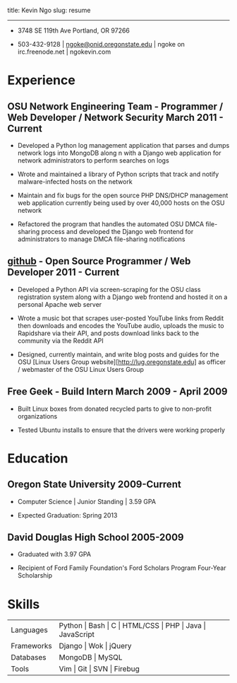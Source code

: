 title: Kevin Ngo
slug: resume

--- 

- 3748 SE 119th Ave Portland, OR 97266

- 503-432-9128 | ngoke@onid.oregonstate.edu | ngoke on irc.freenode.net |
ngokevin.com

Experience
==========

OSU Network Engineering Team - Programmer / Web Developer / Network Security      March 2011 - Current
------------------------------------------------------------------------------------------------------
- Developed a Python log management application that parses and dumps network
  logs into MongoDB along n with a Django web application for network
administrators to perform searches on logs

- Wrote and maintained a library of Python scripts that track and notify
  malware-infected hosts on the network

- Maintain and fix bugs for the open source PHP DNS/DHCP management web
  application currently being used by over 40,000 hosts on the OSU network

- Refactored the program that handles the automated OSU DMCA file-sharing
  process and developed the Django web frontend for administrators to manage
DMCA file-sharing notifications

<a href="http://github.com/ngokevin">github</a> - Open Source Programmer / Web Developer     2011 - Current
-----------------------------------------------------------------------------------------------------------
- Developed a Python API via screen-scraping for the OSU class registration
  system along with a Django web frontend and hosted it on a personal Apache
web server

- Wrote a music bot that scrapes user-posted YouTube links from Reddit then
  downloads and encodes the YouTube audio, uploads the music to Rapidshare via
their API, and posts download links back to the community via the Reddit API

- Designed, currently maintain, and write blog posts and guides for the OSU
  [Linux Users Group website][http://lug.oregonstate.edu] as officer /
webmaster of the OSU Linux Users Group

Free Geek - Build Intern     March 2009 - April 2009
----------------------------------------------------
- Built Linux boxes from donated recycled parts to give to non-profit organizations

- Tested Ubuntu installs to ensure that the drivers were working properly

Education
=========

Oregon State University     2009-Current
----------------------------------------
- Computer Science | Junior Standing | 3.59 GPA

- Expected Graduation: Spring 2013

David Douglas High School     2005-2009
---------------------------------------
- Graduated with 3.97 GPA

- Recipient of Ford Family Foundation's Ford Scholars Program Four-Year Scholarship

Skills
======
<table>
    <tr><td>Languages</td><td>Python | Bash | C | HTML/CSS | PHP | Java | JavaScript</td></tr>
    <tr><td>Frameworks</td><td>Django | Wok | jQuery</td></tr>
    <tr><td>Databases</td><td>MongoDB | MySQL</td></tr>
    <tr><td>Tools</td><td>Vim | Git | SVN | Firebug</td></tr>
</table>
